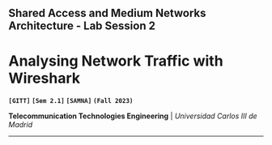 ## **Shared Access and Medium Networks Architecture - Lab Session 2**

# **Analysing Network Traffic with Wireshark**

**`[GITT]` `[Sem 2.1]` `[SAMNA]` `(Fall 2023)`**

**Telecommunication Technologies Engineering** | _Universidad Carlos III de Madrid_

---
